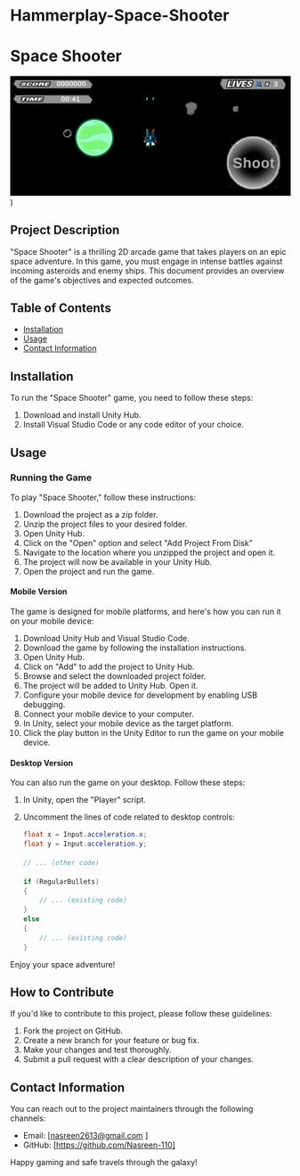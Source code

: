 # Hammerplay-Space-Shooter

# Space Shooter

![Space Shooter](https://github.com/Nasreen-110/Hammerplay-Space-Shooter/blob/main/Demo/Screenshot%20(68).png?raw=true))

## Project Description

"Space Shooter" is a thrilling 2D arcade game that takes players on an epic space adventure. In this game, you must engage in intense battles against incoming asteroids and enemy ships. This document provides an overview of the game's objectives and expected outcomes.

## Table of Contents

- [Installation](#installation)
- [Usage](#usage)
- [Contact Information](#contact-information)

## Installation

To run the "Space Shooter" game, you need to follow these steps:

1. Download and install Unity Hub.
2. Install Visual Studio Code or any code editor of your choice.

## Usage

### Running the Game

To play "Space Shooter," follow these instructions:

1. Download the project as a zip folder.
2. Unzip the project files to your desired folder.
3. Open Unity Hub.
4. Click on the "Open" option and select "Add Project From Disk"
5. Navigate to the location where you unzipped the project and open it.
6. The project will now be available in your Unity Hub.
7. Open the project and run the game.

#### Mobile Version

The game is designed for mobile platforms, and here's how you can run it on your mobile device:

1. Download Unity Hub and Visual Studio Code.
2. Download the game by following the installation instructions.
3. Open Unity Hub.
4. Click on "Add" to add the project to Unity Hub.
5. Browse and select the downloaded project folder.
6. The project will be added to Unity Hub. Open it.
7. Configure your mobile device for development by enabling USB debugging.
8. Connect your mobile device to your computer.
9. In Unity, select your mobile device as the target platform.
10. Click the play button in the Unity Editor to run the game on your mobile device.

#### Desktop Version

You can also run the game on your desktop. Follow these steps:

1. In Unity, open the "Player" script.
2. Uncomment the lines of code related to desktop controls:
   
   ```csharp
   float x = Input.acceleration.x;
   float y = Input.acceleration.y;

   // ... (other code)

   if (RegularBullets) 
   {
       // ... (existing code)
   } 
   else 
   {
       // ... (existing code)
   }

Enjoy your space adventure!

## How to Contribute

If you'd like to contribute to this project, please follow these guidelines:

1. Fork the project on GitHub.
2. Create a new branch for your feature or bug fix.
3. Make your changes and test thoroughly.
4. Submit a pull request with a clear description of your changes.

## Contact Information

You can reach out to the project maintainers through the following channels:

- Email: [nasreen2613@gmail.com ]
- GitHub: [https://github.com/Nasreen-110]

Happy gaming and safe travels through the galaxy!
